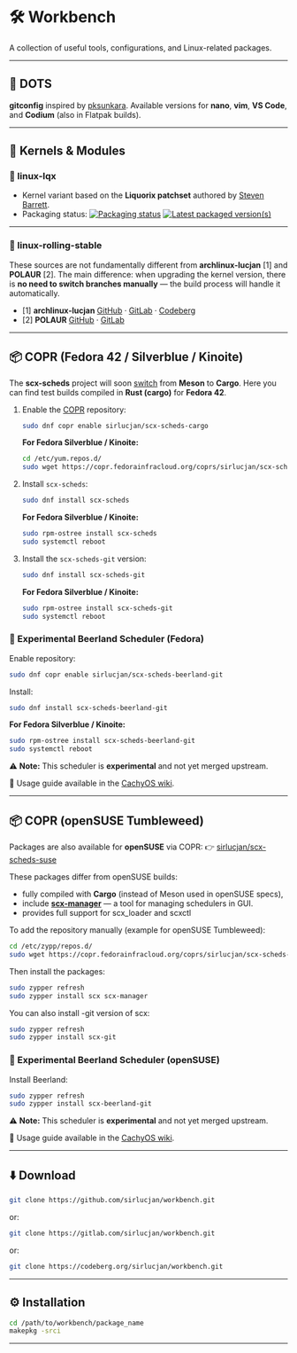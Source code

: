 # 🛠️ Workbench

A collection of useful tools, configurations, and Linux-related packages.

---

## 📂 DOTS

**gitconfig** inspired by [pksunkara](https://gist.github.com/pksunkara/988716).
Available versions for **nano**, **vim**, **VS Code**, and **Codium** (also in Flatpak builds).

---

## 🧩 Kernels & Modules

### 🔹 linux-lqx

* Kernel variant based on the **Liquorix patchset** authored by [Steven Barrett](https://github.com/damentz/liquorix-package/tree/6.17/master).
* Packaging status:
  [![Packaging status](https://repology.org/badge/vertical-allrepos/linux-lqx.svg)](https://repology.org/project/linux-lqx/versions)
  [![Latest packaged version(s)](https://repology.org/badge/latest-versions/linux-lqx.svg)](https://repology.org/project/linux-lqx/versions)

---

### 🔹 linux-rolling-stable

These sources are not fundamentally different from **archlinux-lucjan** [1] and **POLAUR** [2].
The main difference: when upgrading the kernel version, there is **no need to switch branches manually** — the build process will handle it automatically.

* [1] **archlinux-lucjan** [GitHub](https://github.com/archlinux-lucjan) · [GitLab](https://gitlab.com/archlinux-lucjan) · [Codeberg](https://codeberg.org/archlinux-lucjan)
* [2] **POLAUR** [GitHub](https://github.com/polaur) · [GitLab](https://gitlab.com/polaur)

---

## 📦 COPR (Fedora 42 / Silverblue / Kinoite)

The **scx-scheds** project will soon [switch](https://github.com/sched-ext/scx/discussions/2731) from **Meson** to **Cargo**.
Here you can find test builds compiled in **Rust (cargo)** for **Fedora 42**.

1. Enable the [COPR](https://copr.fedorainfracloud.org/coprs/sirlucjan/scx-scheds-cargo/) repository:

   ```bash
   sudo dnf copr enable sirlucjan/scx-scheds-cargo
   ```

   **For Fedora Silverblue / Kinoite:**

   ```bash
   cd /etc/yum.repos.d/
   sudo wget https://copr.fedorainfracloud.org/coprs/sirlucjan/scx-scheds-cargo/repo/fedora-$(rpm -E %fedora)/sirlucjan-scx-scheds-cargo-$(rpm -E %fedora).repo
   ```

2. Install `scx-scheds`:

   ```bash
   sudo dnf install scx-scheds
   ```

   **For Fedora Silverblue / Kinoite:**

   ```bash
   sudo rpm-ostree install scx-scheds
   sudo systemctl reboot
   ```

3. Install the `scx-scheds-git` version:

   ```bash
   sudo dnf install scx-scheds-git
   ```

   **For Fedora Silverblue / Kinoite:**

   ```bash
   sudo rpm-ostree install scx-scheds-git
   sudo systemctl reboot
   ```

### 🍺 Experimental Beerland Scheduler (Fedora)

Enable repository:

```bash
sudo dnf copr enable sirlucjan/scx-scheds-beerland-git
```

Install:

```bash
sudo dnf install scx-scheds-beerland-git
```

**For Fedora Silverblue / Kinoite:**

```bash
sudo rpm-ostree install scx-scheds-beerland-git
sudo systemctl reboot
```

⚠️ **Note:** This scheduler is **experimental** and not yet merged upstream.

📖 Usage guide available in the [CachyOS wiki](https://wiki.cachyos.org/configuration/sched-ext/).

---

## 📦 COPR (openSUSE Tumbleweed)

Packages are also available for **openSUSE** via COPR:
👉 [sirlucjan/scx-scheds-suse](https://copr.fedorainfracloud.org/coprs/sirlucjan/scx-scheds-suse/packages/)

These packages differ from openSUSE builds:

* fully compiled with **Cargo** (instead of Meson used in openSUSE specs),
* include **[scx-manager](https://github.com/CachyOS/scx-manager)** — a tool for managing schedulers in GUI.
* provides full support for scx_loader and scxctl

To add the repository manually (example for openSUSE Tumbleweed):

```bash
cd /etc/zypp/repos.d/
sudo wget https://copr.fedorainfracloud.org/coprs/sirlucjan/scx-scheds-suse/repo/opensuse-tumbleweed/sirlucjan-scx-scheds-suse-opensuse-tumbleweed.repo
```

Then install the packages:

```bash
sudo zypper refresh
sudo zypper install scx scx-manager
```

You can also install -git version of scx:

```bash
sudo zypper refresh
sudo zypper install scx-git
```

### 🍺 Experimental Beerland Scheduler (openSUSE)

Install Beerland:

```bash
sudo zypper refresh
sudo zypper install scx-beerland-git
```

⚠️ **Note:** This scheduler is **experimental** and not yet merged upstream.

📖 Usage guide available in the [CachyOS wiki](https://wiki.cachyos.org/configuration/sched-ext/).

---

## ⬇️ Download

```bash
git clone https://github.com/sirlucjan/workbench.git
```

or:

```bash
git clone https://gitlab.com/sirlucjan/workbench.git
```

or:

```bash
git clone https://codeberg.org/sirlucjan/workbench.git
```

---

## ⚙️ Installation

```bash
cd /path/to/workbench/package_name
makepkg -srci
```

---
